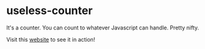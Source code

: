 # useless-counter
It's a counter. You can count to whatever Javascript can handle. Pretty nifty.

Visit this [website](https://sfmalloy.github.io/useless-counter) to see it in action!
